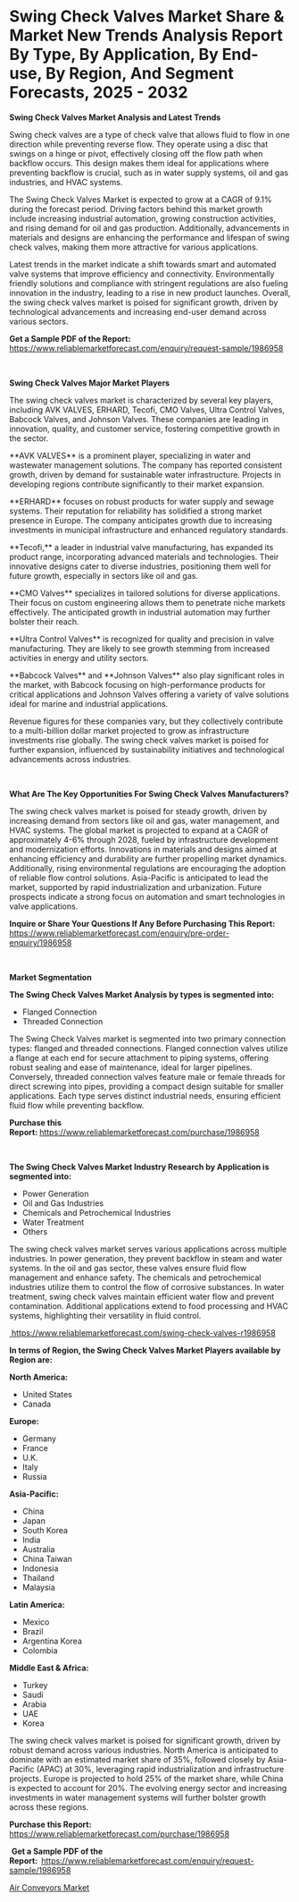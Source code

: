 <p><h1>Swing Check Valves Market Share & Market New Trends Analysis Report By Type, By Application, By End-use, By Region, And Segment Forecasts, 2025 - 2032</h1></p><p><strong>Swing Check Valves Market Analysis and Latest Trends</strong></p>
<p><p>Swing check valves are a type of check valve that allows fluid to flow in one direction while preventing reverse flow. They operate using a disc that swings on a hinge or pivot, effectively closing off the flow path when backflow occurs. This design makes them ideal for applications where preventing backflow is crucial, such as in water supply systems, oil and gas industries, and HVAC systems.</p><p>The Swing Check Valves Market is expected to grow at a CAGR of 9.1% during the forecast period. Driving factors behind this market growth include increasing industrial automation, growing construction activities, and rising demand for oil and gas production. Additionally, advancements in materials and designs are enhancing the performance and lifespan of swing check valves, making them more attractive for various applications.</p><p>Latest trends in the market indicate a shift towards smart and automated valve systems that improve efficiency and connectivity. Environmentally friendly solutions and compliance with stringent regulations are also fueling innovation in the industry, leading to a rise in new product launches. Overall, the swing check valves market is poised for significant growth, driven by technological advancements and increasing end-user demand across various sectors.</p></p>
<p><strong>Get a Sample PDF of the Report:&nbsp;</strong> <a href="https://www.reliablemarketforecast.com/enquiry/request-sample/1986958?utm_campaign=2721&utm_medium=2&utm_source=Github&utm_content=ia&utm_term=10042025&utm_id=swing-check-valves">https://www.reliablemarketforecast.com/enquiry/request-sample/1986958</a></p>
<p>&nbsp;</p>
<p><strong>Swing Check Valves Major Market Players</strong></p>
<p><p>The swing check valves market is characterized by several key players, including AVK VALVES, ERHARD, Tecofi, CMO Valves, Ultra Control Valves, Babcock Valves, and Johnson Valves. These companies are leading in innovation, quality, and customer service, fostering competitive growth in the sector.</p><p>**AVK VALVES** is a prominent player, specializing in water and wastewater management solutions. The company has reported consistent growth, driven by demand for sustainable water infrastructure. Projects in developing regions contribute significantly to their market expansion.</p><p>**ERHARD** focuses on robust products for water supply and sewage systems. Their reputation for reliability has solidified a strong market presence in Europe. The company anticipates growth due to increasing investments in municipal infrastructure and enhanced regulatory standards.</p><p>**Tecofi,** a leader in industrial valve manufacturing, has expanded its product range, incorporating advanced materials and technologies. Their innovative designs cater to diverse industries, positioning them well for future growth, especially in sectors like oil and gas.</p><p>**CMO Valves** specializes in tailored solutions for diverse applications. Their focus on custom engineering allows them to penetrate niche markets effectively. The anticipated growth in industrial automation may further bolster their reach.</p><p>**Ultra Control Valves** is recognized for quality and precision in valve manufacturing. They are likely to see growth stemming from increased activities in energy and utility sectors.</p><p>**Babcock Valves** and **Johnson Valves** also play significant roles in the market, with Babcock focusing on high-performance products for critical applications and Johnson Valves offering a variety of valve solutions ideal for marine and industrial applications.</p><p>Revenue figures for these companies vary, but they collectively contribute to a multi-billion dollar market projected to grow as infrastructure investments rise globally. The swing check valves market is poised for further expansion, influenced by sustainability initiatives and technological advancements across industries.</p></p>
<p>&nbsp;</p>
<p><strong>What Are The Key Opportunities For Swing Check Valves Manufacturers?</strong></p>
<p><p>The swing check valves market is poised for steady growth, driven by increasing demand from sectors like oil and gas, water management, and HVAC systems. The global market is projected to expand at a CAGR of approximately 4-6% through 2028, fueled by infrastructure development and modernization efforts. Innovations in materials and designs aimed at enhancing efficiency and durability are further propelling market dynamics. Additionally, rising environmental regulations are encouraging the adoption of reliable flow control solutions. Asia-Pacific is anticipated to lead the market, supported by rapid industrialization and urbanization. Future prospects indicate a strong focus on automation and smart technologies in valve applications.</p></p>
<p><strong>Inquire or Share Your Questions If Any Before Purchasing This Report:</strong> <a href="https://www.reliablemarketforecast.com/enquiry/pre-order-enquiry/1986958?utm_campaign=2721&utm_medium=2&utm_source=Github&utm_content=ia&utm_term=10042025&utm_id=swing-check-valves">https://www.reliablemarketforecast.com/enquiry/pre-order-enquiry/1986958</a></p>
<p>&nbsp;</p>
<p><strong>Market Segmentation</strong></p>
<p><strong>The Swing Check Valves Market Analysis by types is segmented into:</strong></p>
<p><ul><li>Flanged Connection</li><li>Threaded Connection</li></ul></p>
<p><p>The Swing Check Valves market is segmented into two primary connection types: flanged and threaded connections. Flanged connection valves utilize a flange at each end for secure attachment to piping systems, offering robust sealing and ease of maintenance, ideal for larger pipelines. Conversely, threaded connection valves feature male or female threads for direct screwing into pipes, providing a compact design suitable for smaller applications. Each type serves distinct industrial needs, ensuring efficient fluid flow while preventing backflow.</p></p>
<p><strong>Purchase this Report:&nbsp;</strong><a href="https://www.reliablemarketforecast.com/purchase/1986958?utm_campaign=2721&utm_medium=2&utm_source=Github&utm_content=ia&utm_term=10042025&utm_id=swing-check-valves">https://www.reliablemarketforecast.com/purchase/1986958</a></p>
<p>&nbsp;</p>
<p><strong>The Swing Check Valves Market Industry Research by Application is segmented into:</strong></p>
<p><ul><li>Power Generation</li><li>Oil and Gas Industries</li><li>Chemicals and Petrochemical Industries</li><li>Water Treatment</li><li>Others</li></ul></p>
<p><p>The swing check valves market serves various applications across multiple industries. In power generation, they prevent backflow in steam and water systems. In the oil and gas sector, these valves ensure fluid flow management and enhance safety. The chemicals and petrochemical industries utilize them to control the flow of corrosive substances. In water treatment, swing check valves maintain efficient water flow and prevent contamination. Additional applications extend to food processing and HVAC systems, highlighting their versatility in fluid control.</p></p>
<p><a href="https://www.reliablemarketforecast.com/swing-check-valves-r1986958?utm_campaign=2721&utm_medium=2&utm_source=Github&utm_content=ia&utm_term=10042025&utm_id=swing-check-valves">&nbsp;https://www.reliablemarketforecast.com/swing-check-valves-r1986958</a></p>
<p><strong>In terms of Region, the Swing Check Valves Market Players available by Region are:</strong></p>
<p>
    <p> <strong> North America: </strong>
        <ul>
            <li>United States</li>
            <li>Canada</li>
        </ul>
        </p> 
    <p> <strong> Europe: </strong>
        <ul>
            <li>Germany</li>
            <li>France</li>
            <li>U.K.</li>
            <li>Italy</li>
            <li>Russia</li>
        </ul>
        </p> 
    <p> <strong> Asia-Pacific: </strong>
        <ul>
            <li>China</li>
            <li>Japan</li>
            <li>South Korea</li>
            <li>India</li>
            <li>Australia</li>
            <li>China Taiwan</li>
            <li>Indonesia</li>
            <li>Thailand</li>
            <li>Malaysia</li>
        </ul>
        </p> 
    <p> <strong> Latin America: </strong>
        <ul>
            <li>Mexico</li>
            <li>Brazil</li>
            <li>Argentina Korea</li>
            <li>Colombia</li>
        </ul>
        </p> 
    <p> <strong> Middle East & Africa: </strong>
        <ul>
            <li>Turkey</li>
            <li>Saudi</li>
            <li>Arabia</li>
            <li>UAE</li>
            <li>Korea</li>
        </ul>
    </p>
    </p>
<p><p>The swing check valves market is poised for significant growth, driven by robust demand across various industries. North America is anticipated to dominate with an estimated market share of 35%, followed closely by Asia-Pacific (APAC) at 30%, leveraging rapid industrialization and infrastructure projects. Europe is projected to hold 25% of the market share, while China is expected to account for 20%. The evolving energy sector and increasing investments in water management systems will further bolster growth across these regions.</p></p>
<p><strong>Purchase this Report: </strong><a href="https://www.reliablemarketforecast.com/purchase/1986958?utm_campaign=2721&utm_medium=2&utm_source=Github&utm_content=ia&utm_term=10042025&utm_id=swing-check-valves">https://www.reliablemarketforecast.com/purchase/1986958</a></p>
<p>&nbsp;<strong>Get a Sample PDF of the Report:&nbsp;&nbsp;</strong><a href="https://www.reliablemarketforecast.com/enquiry/request-sample/1986958?utm_campaign=2721&utm_medium=2&utm_source=Github&utm_content=ia&utm_term=10042025&utm_id=swing-check-valves">https://www.reliablemarketforecast.com/enquiry/request-sample/1986958</a></p>
<p><strong></strong></p>
<p><p><a href="https://github.com/furnoirons9e/Market-Research-Report-List-1/blob/main/air-conveyors-market.md?utm_campaign=2721&utm_medium=2&utm_source=Github&utm_content=ia&utm_term=10042025&utm_id=swing-check-valves">Air Conveyors Market</a></p></p>